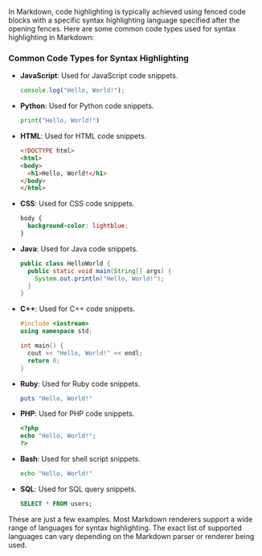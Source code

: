 In Markdown, code highlighting is typically achieved using fenced code blocks with a specific syntax highlighting language specified after the opening fences. Here are some common code types used for syntax highlighting in Markdown:

### Common Code Types for Syntax Highlighting

- **JavaScript**: Used for JavaScript code snippets.
  ```javascript
  console.log("Hello, World!");
  ```

- **Python**: Used for Python code snippets.
  ```python
  print("Hello, World!")
  ```

- **HTML**: Used for HTML code snippets.
  ```html
  <!DOCTYPE html>
  <html>
  <body>
    <h1>Hello, World!</h1>
  </body>
  </html>
  ```

- **CSS**: Used for CSS code snippets.
  ```css
  body {
    background-color: lightblue;
  }
  ```

- **Java**: Used for Java code snippets.
  ```java
  public class HelloWorld {
    public static void main(String[] args) {
      System.out.println("Hello, World!");
    }
  }
  ```

- **C++**: Used for C++ code snippets.
  ```cpp
  #include <iostream>
  using namespace std;

  int main() {
    cout << "Hello, World!" << endl;
    return 0;
  }
  ```

- **Ruby**: Used for Ruby code snippets.
  ```ruby
  puts "Hello, World!"
  ```

- **PHP**: Used for PHP code snippets.
  ```php
  <?php
  echo "Hello, World!";
  ?>
  ```

- **Bash**: Used for shell script snippets.
  ```bash
  echo "Hello, World!"
  ```

- **SQL**: Used for SQL query snippets.
  ```sql
  SELECT * FROM users;
  ```

These are just a few examples. Most Markdown renderers support a wide range of languages for syntax highlighting. The exact list of supported languages can vary depending on the Markdown parser or renderer being used.

